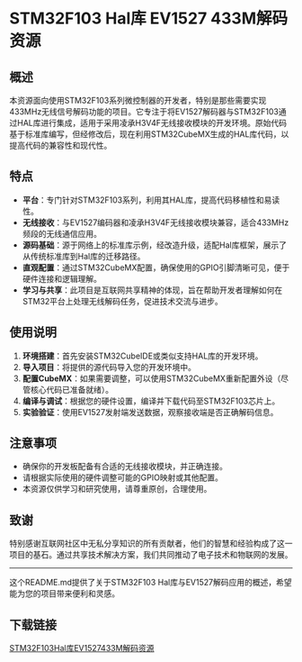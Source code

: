 # STM32F103 Hal库 EV1527 433M解码资源

## 概述

本资源面向使用STM32F103系列微控制器的开发者，特别是那些需要实现433MHz无线信号解码功能的项目。它专注于将EV1527解码器与STM32F103通过HAL库进行集成，适用于采用凌承H3V4F无线接收模块的开发环境。原始代码基于标准库编写，但经修改后，现在利用STM32CubeMX生成的HAL库代码，以提高代码的兼容性和现代性。

## 特点

- **平台**：专门针对STM32F103系列，利用其HAL库，提高代码移植性和易读性。
- **无线接收**：与EV1527编码器和凌承H3V4F无线接收模块兼容，适合433MHz频段的无线通信应用。
- **源码基础**：源于网络上的标准库示例，经改造升级，适配Hal库框架，展示了从传统标准库到Hal库的迁移路径。
- **直观配置**：通过STM32CubeMX配置，确保使用的GPIO引脚清晰可见，便于硬件连接和逻辑理解。
- **学习与共享**：此项目是互联网共享精神的体现，旨在帮助开发者理解如何在STM32平台上处理无线解码任务，促进技术交流与进步。

## 使用说明

1. **环境搭建**：首先安装STM32CubeIDE或类似支持HAL库的开发环境。
2. **导入项目**：将提供的源代码导入您的开发环境中。
3. **配置CubeMX**：如果需要调整，可以使用STM32CubeMX重新配置外设（尽管核心代码已准备就绪）。
4. **编译与调试**：根据您的硬件设置，编译并下载代码至STM32F103芯片上。
5. **实验验证**：使用EV1527发射端发送数据，观察接收端是否正确解码信息。

## 注意事项

- 确保你的开发板配备有合适的无线接收模块，并正确连接。
- 请根据实际使用的硬件调整可能的GPIO映射或其他配置。
- 本资源仅供学习和研究使用，请尊重原创，合理使用。

## 致谢

特别感谢互联网社区中无私分享知识的所有贡献者，他们的智慧和经验构成了这一项目的基石。通过共享技术解决方案，我们共同推动了电子技术和物联网的发展。

---

这个README.md提供了关于STM32F103 Hal库与EV1527解码应用的概述，希望能为您的项目带来便利和灵感。

## 下载链接

[STM32F103Hal库EV1527433M解码资源](https://pan.quark.cn/s/ebbc54c37339)